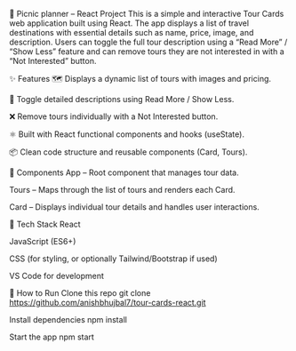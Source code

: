 🧳 Picnic planner – React Project
This is a simple and interactive Tour Cards web application built using React. The app displays a list of travel destinations with essential details such as name, price, image, and description. Users can toggle the full tour description using a “Read More” / “Show Less” feature and can remove tours they are not interested in with a “Not Interested” button.

✨ Features
🗺️ Displays a dynamic list of tours with images and pricing.

📖 Toggle detailed descriptions using Read More / Show Less.

❌ Remove tours individually with a Not Interested button.

⚛️ Built with React functional components and hooks (useState).

📦 Clean code structure and reusable components (Card, Tours).

📁 Components
App – Root component that manages tour data.

Tours – Maps through the list of tours and renders each Card.

Card – Displays individual tour details and handles user interactions.

🔧 Tech Stack
React

JavaScript (ES6+)

CSS (for styling, or optionally Tailwind/Bootstrap if used)

VS Code for development

🚀 How to Run
Clone this repo
git clone https://github.com/anishbhujbal7/tour-cards-react.git

Install dependencies
npm install

Start the app
npm start

